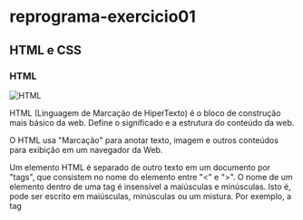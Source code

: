 # reprograma-exercicio01

## HTML e CSS

### HTML

![HTML](https://image.flaticon.com/icons/png/512/29/29515.png)

HTML (Linguagem de Marcação de HiperTexto) é o bloco de construção mais básico da web. Define o significado e a estrutura do conteúdo da web.

O HTML usa "Marcação" para anotar texto, imagem e outros conteúdos para exibição em um navegador da Web.

Um elemento HTML é separado de outro texto em um documento por "tags", que consistem no nome do elemento entre "<" e ">". O nome de um elemento dentro de uma tag é insensível a maiúsculas e minúsculas. Isto é, pode ser escrito em maiúsculas, minúsculas ou um mistura. Por exemplo, a tag <title> pode ser escrita como <Title>, <TITLE> ou de qualquer outra forma.

```
<!DOCTYPE html>
<html>
  <head>
    <meta charset="utf-8">
    <title>My test page</title>
  </head>
  <body>
    <p>This is my page</p>
  </body>
</html>
```

Fonte: https://developer.mozilla.org/pt-BR/docs/Web/HTML

### CSS

![CSS](https://image.flaticon.com/icons/png/512/29/29088.png)

CSS (Cascading Style Sheets) é uma linguagem declarativa que controla a apresentação visual de páginas web em um navegador. O navegador aplica as declarações de estilo CSS aos elementos selecionados para exibi-los apropriadamente. Uma declaração de estilo contem as propriedades e seus valores, que determinam a aparência de uma página web.

CSS é uma das três principais tecnologias Web, junto com HTML e JavaScript. CSS normalmente estiliza Elementos HTML, mas também pode ser usada com outras linguagens de marcação como SVG ou XML.

Uma regra CSS é um conjunto de propriedades associados a um seletor. Aqui está um exemplo que faz com que todos os parágrafos HTML fiquem amarelos num fundo preto:

```
/* O seletor "p" indica que todos os paragrafos no documento serão afetados por essa regra */
p {
  /* A propriedade "color" define a cor do texto, neste caso amarelo. */
  color: yellow;

  /* A propriedade "background-color" define a cor ao fundo, neste caso preto. */
  background-color: black
}
```
Fonte: https://developer.mozilla.org/pt-BR/docs/Glossario/CSS
